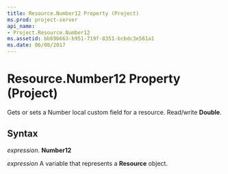 ```yaml
---
title: Resource.Number12 Property (Project)
ms.prod: project-server
api_name:
- Project.Resource.Number12
ms.assetid: bb69b663-b951-719f-8351-bcbdc3e561a1
ms.date: 06/08/2017
---
```



# Resource.Number12 Property (Project)

Gets or sets a Number local custom field for a resource. Read/write **Double**.


## Syntax

 _expression_. **Number12**

 _expression_ A variable that represents a **Resource** object.


